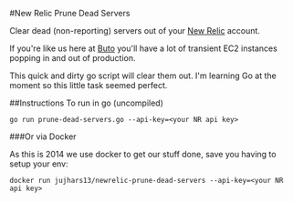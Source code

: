 #New Relic Prune Dead Servers

Clear dead (non-reporting) servers out of your [New Relic](http://newrelic.com) account.

If you're like us here at [Buto](http://get.buto.tv) you'll have a lot of transient EC2 instances popping in and out of production.

This quick and dirty go script will clear them out. I'm learning Go at the moment so this little task seemed perfect.

##Instructions To run in go (uncompiled)

`go run prune-dead-servers.go --api-key=<your NR api key>`

###Or via Docker

As this is 2014 we use docker to get our stuff done, save you having to setup your env:

`docker run jujhars13/newrelic-prune-dead-servers --api-key=<your NR api key>`
